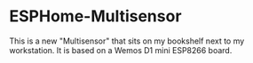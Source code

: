 # ESPHome-Multisensor
This is a new "Multisensor" that sits on my bookshelf next to my workstation.
It is based on a Wemos D1 mini ESP8266 board.


